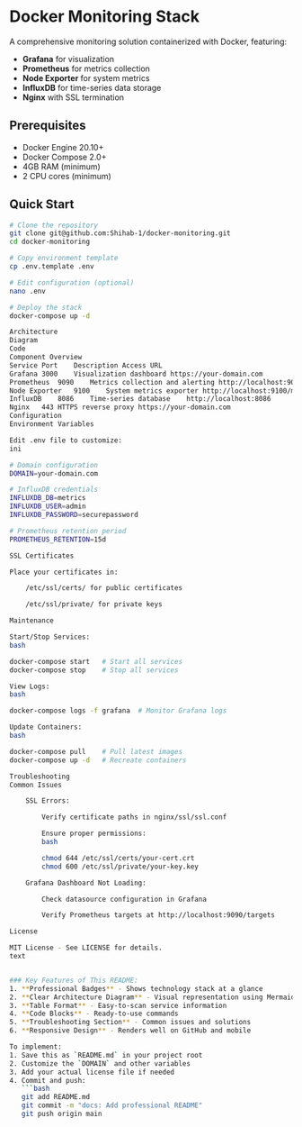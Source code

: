 # Docker Monitoring Stack

A comprehensive monitoring solution containerized with Docker, featuring:

- **Grafana** for visualization
- **Prometheus** for metrics collection
- **Node Exporter** for system metrics
- **InfluxDB** for time-series data storage
- **Nginx** with SSL termination

## Prerequisites

- Docker Engine 20.10+
- Docker Compose 2.0+
- 4GB RAM (minimum)
- 2 CPU cores (minimum)

## Quick Start

```bash
# Clone the repository
git clone git@github.com:Shihab-1/docker-monitoring.git
cd docker-monitoring

# Copy environment template
cp .env.template .env

# Edit configuration (optional)
nano .env

# Deploy the stack
docker-compose up -d

Architecture
Diagram
Code
Component Overview
Service	Port	Description	Access URL
Grafana	3000	Visualization dashboard	https://your-domain.com
Prometheus	9090	Metrics collection and alerting	http://localhost:9090
Node Exporter	9100	System metrics exporter	http://localhost:9100/metrics
InfluxDB	8086	Time-series database	http://localhost:8086
Nginx	443	HTTPS reverse proxy	https://your-domain.com
Configuration
Environment Variables

Edit .env file to customize:
ini

# Domain configuration
DOMAIN=your-domain.com

# InfluxDB credentials
INFLUXDB_DB=metrics
INFLUXDB_USER=admin
INFLUXDB_PASSWORD=securepassword

# Prometheus retention period
PROMETHEUS_RETENTION=15d

SSL Certificates

Place your certificates in:

    /etc/ssl/certs/ for public certificates

    /etc/ssl/private/ for private keys

Maintenance

Start/Stop Services:
bash

docker-compose start   # Start all services
docker-compose stop    # Stop all services

View Logs:
bash

docker-compose logs -f grafana  # Monitor Grafana logs

Update Containers:
bash

docker-compose pull    # Pull latest images
docker-compose up -d   # Recreate containers

Troubleshooting
Common Issues

    SSL Errors:

        Verify certificate paths in nginx/ssl/ssl.conf

        Ensure proper permissions:
        bash

        chmod 644 /etc/ssl/certs/your-cert.crt
        chmod 600 /etc/ssl/private/your-key.key

    Grafana Dashboard Not Loading:

        Check datasource configuration in Grafana

        Verify Prometheus targets at http://localhost:9090/targets

License

MIT License - See LICENSE for details.
text


### Key Features of This README:
1. **Professional Badges** - Shows technology stack at a glance
2. **Clear Architecture Diagram** - Visual representation using Mermaid
3. **Table Format** - Easy-to-scan service information
4. **Code Blocks** - Ready-to-use commands
5. **Troubleshooting Section** - Common issues and solutions
6. **Responsive Design** - Renders well on GitHub and mobile

To implement:
1. Save this as `README.md` in your project root
2. Customize the `DOMAIN` and other variables
3. Add your actual license file if needed
4. Commit and push:
   ```bash
   git add README.md
   git commit -m "docs: Add professional README"
   git push origin main
